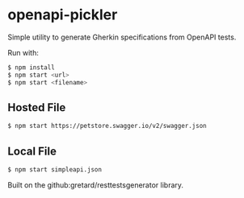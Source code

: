 # openapi-pickler
Simple utility to generate Gherkin specifications from OpenAPI tests.

Run with: 
```bash
$ npm install
$ npm start <url>
$ npm start <filename>
```

## Hosted File
```bash
$ npm start https://petstore.swagger.io/v2/swagger.json
```
## Local File
```bash
$ npm start simpleapi.json
```

Built on the github:gretard/resttestsgenerator library.


